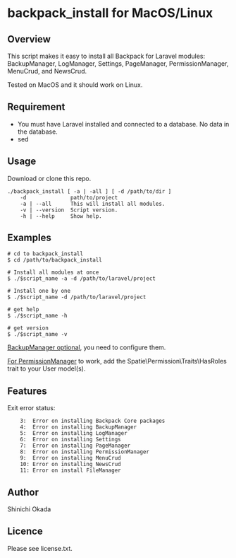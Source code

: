# backpack_install for MacOS/Linux

## Overview

This script makes it easy to install all Backpack for Laravel modules:
BackupManager, LogManager, Settings, PageManager, PermissionManager, MenuCrud, and NewsCrud.

Tested on MacOS and it should work on Linux.

## Requirement

- You must have Laravel installed and connected to a database. No data in the database.
- sed

## Usage

Download or clone this repo.

```terminal
./backpack_install [ -a | -all ] [ -d /path/to/dir ]
    -d              path/to/project
    -a | --all      This will install all modules.
    -v | --version  Script version.
    -h | --help     Show help.
```

## Examples

```terminal
# cd to backpack_install
$ cd /path/to/backpack_install

# Install all modules at once
$ ./$script_name -a -d /path/to/laravel/project

# Install one by one
$ ./$script_name -d /path/to/laravel/project

# get help
$ ./$script_name -h

# get version
$ ./$script_name -v

```

[BackupManager optional](https://github.com/Laravel-Backpack/BackupManager#install), you need to configure them.

[For PermissionManager](https://github.com/Laravel-Backpack/PermissionManager#install) to work, add the Spatie\Permission\Traits\HasRoles trait to your User model(s).

## Features

Exit error status:

```
    3:  Error on installing Backpack Core packages
    4:  Error on installing BackupManager
    5:  Error on installing LogManager
    6:  Error on installing Settings
    7:  Error on installing PageManager
    8:  Error on installing PermissionManager
    9:  Error on installing MenuCrud
    10: Error on installing NewsCrud
    11: Error on install FileManager
```

## Author

Shinichi Okada

## Licence

Please see license.txt.

